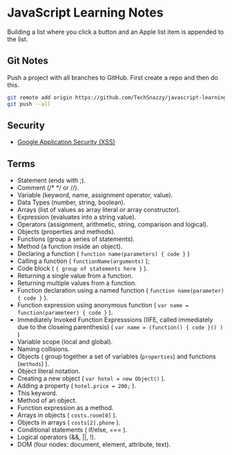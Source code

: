 # JavaScript Learning Notes

Building a list where you click a button and an Apple list item is appended to the list.

## Git Notes

Push a project with all branches to GitHub.
First create a repo and then do this.

```bash
git remote add origin https://github.com/TechSnazzy/javascript-learning.git
git push --all
```

## Security
- [Google Application Security (XSS)](https://www.google.com/about/appsecurity/learning/xss/)

## Terms

- Statement (ends with ;).
- Comment (/\* \*/ or //).
- Variable (keyword, name, assignment operator, value).
- Data Types (number, string, boolean).
- Arrays (list of values as array literal or array constructor).
- Expression (evaluates into a string value).
- Operators (assignment, arithmetic, string, comparison and logical).
- Objects (properties and methods).
- Functions (group a series of statements).
- Method (a function inside an object).
- Declaring a function ( `function name(parameters) { code }` )
- Calling a function ( `functionName(arguments)` );
- Code block ( `{ group of statements here }` ).
- Returning a single value from a function.
- Returning multiple values from a function.
- Function declaration using a named function ( `function name(parameter) { code }` ).
- Function expression using anonymous function ( `var name = function(parameteer) { code }` ).
- Immediately Invoked Function Expresssions (IIFE, called immediately due to the closeing parenthesis) ( `var name = (function() { code }() )` )
- Variable scope (local and global).
- Naming collisions.
- Objects ( group together a set of variables (`properties`) and functions (`methods`) ).
- Object literal notation.
- Creating a new object ( `var hotel = new Object()` ).
- Adding a property ( `hotel.price = 200;` ).
- This keyword.
- Method of an object.
- Function expression as a method.
- Arrays in objects ( `costs.room[0]` ).
- Objects in arrays ( `costs[2].phone` ).
- Conditional statements ( if/else, === ).
- Logical operators (&&, ||, !).
- DOM (four nodes: document, element, attribute, text).
